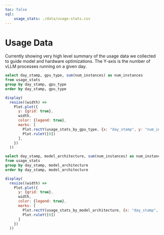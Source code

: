```yaml
---
toc: false
sql:
    usage_stats: ./data/usage-stats.csv
---
```


# Usage Data

Currently showing very high level summary of the usage data we collected to guide model and hardware optimizations. The Y-axis is the number of vLLM processes running on a given day.


```sql id=usage_stats_by_gpu_type
select day_stamp, gpu_type, sum(num_instances) as num_instances
from usage_stats
group by day_stamp, gpu_type
order by day_stamp, gpu_type
```

```js
display(
  resize((width) =>
    Plot.plot({
      y: {grid: true},
      width,
      color: {legend: true},
      marks: [
        Plot.rectY(usage_stats_by_gpu_type, {x: "day_stamp", y: "num_instances", interval: "day", fill: "gpu_type", tip: true}),
        Plot.ruleY([0])
      ],
    })
  ))
```

```sql id=usage_stats_by_model_architecture
select day_stamp, model_architecture, sum(num_instances) as num_instances
from usage_stats
group by day_stamp, model_architecture
order by day_stamp, model_architecture
```

```js
display(
  resize((width) =>
    Plot.plot({
      y: {grid: true},
      width,
      color: {legend: true},
      marks: [
        Plot.rectY(usage_stats_by_model_architecture, {x: "day_stamp", y: "num_instances", interval: "day", fill: "model_architecture", tip: true}),
        Plot.ruleY([0])
      ]
    })
  ))
```